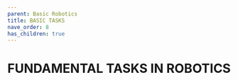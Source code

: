 ```yaml
---
parent: Basic Robotics
title: BASIC TASKS
nave_order: 8
has_children: true
---
```



 FUNDAMENTAL TASKS IN ROBOTICS
================================================================================

